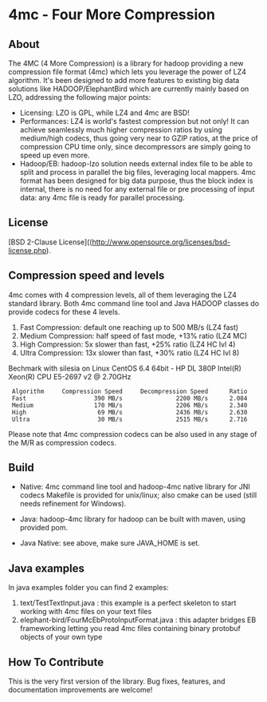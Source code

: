 # 4mc - Four More Compression

## About

The 4MC (4 More Compression) is a library for hadoop providing a new compression file format (4mc) which lets you leverage the power of LZ4 algorithm. It's been designed to add more features to existing big data solutions like HADOOP/ElephantBird which are currently mainly based on LZO, addressing the following major points:
* Licensing: LZO is GPL, while LZ4 and 4mc are BSD!
* Performances: LZ4 is world's fastest compression but not only! It can achieve seamlessly much higher compression ratios by using medium/high codecs, thus going very near to GZIP ratios, at the price of compression CPU time only, since decompressors are simply going to speed up even more. 
* Hadoop/EB: hadoop-lzo solution needs external index file to be able to split and process in parallel the big files, leveraging local mappers. 4mc format has been designed for big data purpose, thus the block index is internal, there is no need for any external file or pre processing of input data: any 4mc file is ready for parallel processing.

## License

[BSD 2-Clause License]((http://www.opensource.org/licenses/bsd-license.php).

## Compression speed and levels

4mc comes with 4 compression levels, all of them leveraging the LZ4 standard library. Both 4mc command line tool and Java HADOOP classes do provide codecs for these 4 levels.
1. Fast Compression: default one reaching up to 500 MB/s (LZ4 fast)
1. Medium Compression: half speed of fast mode, +13% ratio (LZ4 MC)
1. High Compression: 5x slower than fast, +25% ratio (LZ4 HC lvl 4)
1. Ultra Compression: 13x slower than fast, +30% ratio (LZ4 HC lvl 8) 

Bechmark with silesia on Linux CentOS 6.4 64bit - HP DL 380P Intel(R) Xeon(R) CPU E5-2697 v2 @ 2.70GHz
```
 Algorithm     Compression Speed     Decompression Speed      Ratio
 Fast                   390 MB/s               2200 MB/s      2.084
 Medium                 170 MB/s               2206 MB/s      2.340
 High                    69 MB/s               2436 MB/s      2.630
 Ultra                   30 MB/s               2515 MB/s      2.716
```
Please note that 4mc compression codecs can be also used in any stage of the M/R as compression codecs.

## Build

* Native: 4mc command line tool and hadoop-4mc native library for JNI codecs
  Makefile is provided for unix/linux; also cmake can be used (still needs refinement for Windows).

* Java: hadoop-4mc library for hadoop can be built with maven, using provided pom.
* Java Native: see above, make sure JAVA_HOME is set.

## Java examples

In java examples folder you can find 2 examples:
1. text/TestTextInput.java : this example is a perfect skeleton to start working with 4mc files on your text files
1. elephant-bird/FourMcEbProtoInputFormat.java : this adapter bridges EB frameworking letting you read 4mc files containing binary protobuf objects of your own type

## How To Contribute

This is the very first version of the library. Bug fixes, features, and documentation improvements are welcome!

